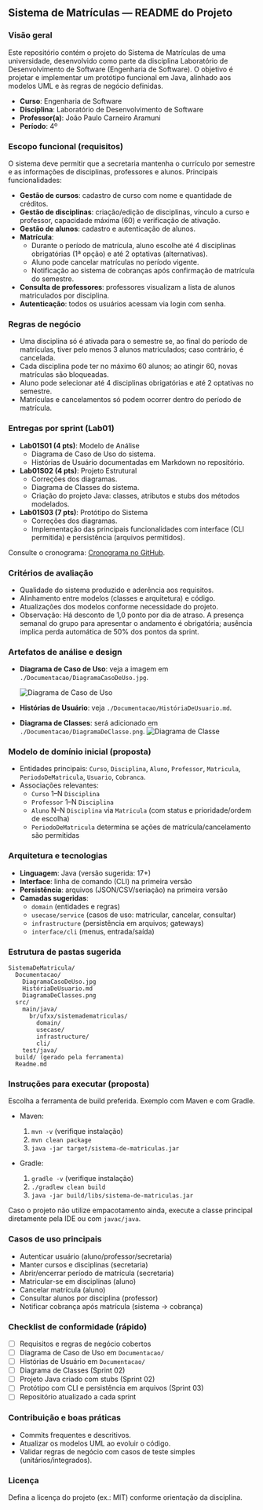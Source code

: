 ## Sistema de Matrículas — README do Projeto

### Visão geral
Este repositório contém o projeto do Sistema de Matrículas de uma universidade, desenvolvido como parte da disciplina Laboratório de Desenvolvimento de Software (Engenharia de Software). O objetivo é projetar e implementar um protótipo funcional em Java, alinhado aos modelos UML e às regras de negócio definidas.

- **Curso**: Engenharia de Software
- **Disciplina**: Laboratório de Desenvolvimento de Software
- **Professor(a)**: João Paulo Carneiro Aramuni
- **Período**: 4º

### Escopo funcional (requisitos)
O sistema deve permitir que a secretaria mantenha o currículo por semestre e as informações de disciplinas, professores e alunos. Principais funcionalidades:

- **Gestão de cursos**: cadastro de curso com nome e quantidade de créditos.
- **Gestão de disciplinas**: criação/edição de disciplinas, vínculo a curso e professor, capacidade máxima (60) e verificação de ativação.
- **Gestão de alunos**: cadastro e autenticação de alunos.
- **Matrícula**:
  - Durante o período de matrícula, aluno escolhe até 4 disciplinas obrigatórias (1ª opção) e até 2 optativas (alternativas).
  - Aluno pode cancelar matrículas no período vigente.
  - Notificação ao sistema de cobranças após confirmação de matrícula do semestre.
- **Consulta de professores**: professores visualizam a lista de alunos matriculados por disciplina.
- **Autenticação**: todos os usuários acessam via login com senha.

### Regras de negócio
- Uma disciplina só é ativada para o semestre se, ao final do período de matrículas, tiver pelo menos 3 alunos matriculados; caso contrário, é cancelada.
- Cada disciplina pode ter no máximo 60 alunos; ao atingir 60, novas matrículas são bloqueadas.
- Aluno pode selecionar até 4 disciplinas obrigatórias e até 2 optativas no semestre.
- Matrículas e cancelamentos só podem ocorrer dentro do período de matrícula.

### Entregas por sprint (Lab01)
- **Lab01S01 (4 pts)**: Modelo de Análise
  - Diagrama de Caso de Uso do sistema.
  - Histórias de Usuário documentadas em Markdown no repositório.
- **Lab01S02 (4 pts)**: Projeto Estrutural
  - Correções dos diagramas.
  - Diagrama de Classes do sistema.
  - Criação do projeto Java: classes, atributos e stubs dos métodos modelados.
- **Lab01S03 (7 pts)**: Protótipo do Sistema
  - Correções dos diagramas.
  - Implementação das principais funcionalidades com interface (CLI permitida) e persistência (arquivos permitidos).

Consulte o cronograma: [Cronograma no GitHub](https://github.com/joaopauloaramuni/laboratorio-de-desenvolvimento-de-software/tree/main/CRONOGRAMA).

### Critérios de avaliação
- Qualidade do sistema produzido e aderência aos requisitos.
- Alinhamento entre modelos (classes e arquitetura) e código.
- Atualizações dos modelos conforme necessidade do projeto.
- Observação: Há desconto de 1,0 ponto por dia de atraso. A presença semanal do grupo para apresentar o andamento é obrigatória; ausência implica perda automática de 50% dos pontos da sprint.

### Artefatos de análise e design
- **Diagrama de Caso de Uso**: veja a imagem em `./Documentacao/DiagramaCasoDeUso.jpg`.

  ![Diagrama de Caso de Uso](./Documentacao/DiagramaCasoDeUso.jpg)

- **Histórias de Usuário**: veja `./Documentacao/HistóriaDeUsuario.md`.
- **Diagrama de Classes**: será adicionado em `./Documentacao/DiagramaDeClasse.png`.
  ![Diagrama de Classe](./Documentacao/DiagramaDeClasse.png)

### Modelo de domínio inicial (proposta)
- Entidades principais: `Curso`, `Disciplina`, `Aluno`, `Professor`, `Matricula`, `PeriodoDeMatricula`, `Usuario`, `Cobranca`.
- Associações relevantes:
  - `Curso` 1–N `Disciplina`
  - `Professor` 1–N `Disciplina`
  - `Aluno` N–N `Disciplina` via `Matricula` (com status e prioridade/ordem de escolha)
  - `PeriodoDeMatricula` determina se ações de matrícula/cancelamento são permitidas

### Arquitetura e tecnologias
- **Linguagem**: Java (versão sugerida: 17+)
- **Interface**: linha de comando (CLI) na primeira versão
- **Persistência**: arquivos (JSON/CSV/seriação) na primeira versão
- **Camadas sugeridas**:
  - `domain` (entidades e regras)
  - `usecase/service` (casos de uso: matricular, cancelar, consultar)
  - `infrastructure` (persistência em arquivos; gateways)
  - `interface/cli` (menus, entrada/saída)

### Estrutura de pastas sugerida
```
SistemaDeMatricula/
  Documentacao/
    DiagramaCasoDeUso.jpg
    HistóriaDeUsuario.md
    DiagramaDeClasses.png
  src/
    main/java/
      br/ufxx/sistemadematriculas/
        domain/
        usecase/
        infrastructure/
        cli/
    test/java/
  build/ (gerado pela ferramenta)
  Readme.md
```

### Instruções para executar (proposta)
Escolha a ferramenta de build preferida. Exemplo com Maven e com Gradle.

- Maven:
  1. `mvn -v` (verifique instalação)
  2. `mvn clean package`
  3. `java -jar target/sistema-de-matriculas.jar`

- Gradle:
  1. `gradle -v` (verifique instalação)
  2. `./gradlew clean build`
  3. `java -jar build/libs/sistema-de-matriculas.jar`

Caso o projeto não utilize empacotamento ainda, execute a classe principal diretamente pela IDE ou com `javac/java`.

### Casos de uso principais
- Autenticar usuário (aluno/professor/secretaria)
- Manter cursos e disciplinas (secretaria)
- Abrir/encerrar período de matrícula (secretaria)
- Matricular-se em disciplinas (aluno)
- Cancelar matrícula (aluno)
- Consultar alunos por disciplina (professor)
- Notificar cobrança após matrícula (sistema → cobrança)

### Checklist de conformidade (rápido)
- [ ] Requisitos e regras de negócio cobertos
- [ ] Diagrama de Caso de Uso em `Documentacao/`
- [ ] Histórias de Usuário em `Documentacao/`
- [ ] Diagrama de Classes (Sprint 02)
- [ ] Projeto Java criado com stubs (Sprint 02)
- [ ] Protótipo com CLI e persistência em arquivos (Sprint 03)
- [ ] Repositório atualizado a cada sprint

### Contribuição e boas práticas
- Commits frequentes e descritivos.
- Atualizar os modelos UML ao evoluir o código.
- Validar regras de negócio com casos de teste simples (unitários/integrados).

### Licença
Defina a licença do projeto (ex.: MIT) conforme orientação da disciplina.



